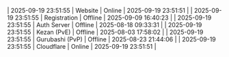 | 2025-09-19 23:51:55 | Website | Online | 2025-09-19 23:51:51 |
| 2025-09-19 23:51:55 | Registration | Offline | 2025-09-09 16:40:23 |
| 2025-09-19 23:51:55 | Auth Server | Offline | 2025-08-18 09:33:31 |
| 2025-09-19 23:51:55 | Kezan (PvE) | Offline | 2025-08-03 17:58:02 |
| 2025-09-19 23:51:55 | Gurubashi (PvP) | Offline | 2025-08-23 21:44:06 |
| 2025-09-19 23:51:55 | Cloudflare | Online | 2025-09-19 23:51:51 |
